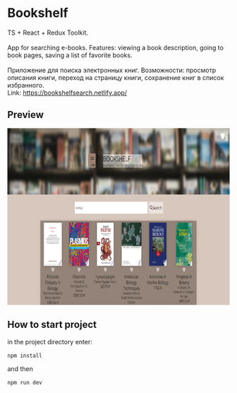 # Bookshelf

TS + React + Redux Toolkit.  
<br />
App for searching e-books. Features: viewing a book description, going to book pages, saving a list of favorite books.  
<br />
Приложение для поиска электронных книг. Возможности: просмотр описания книги, переход на страницу книги, сохранение книг в список избранного.
<br />
Link: https://bookshelfsearch.netlify.app/

## Preview

<img src="src/assets/images/bookshelfpreview.PNG" alt="preview" width="1400" height="400">

## How to start project

in the project directory enter:

```js
npm install
```

and then

```js
npm run dev
```
